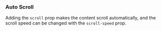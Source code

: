 ### Auto Scroll

Adding the `scroll` prop makes the content scroll automatically, and the scroll speed can be changed with the `scroll-speed` prop.
